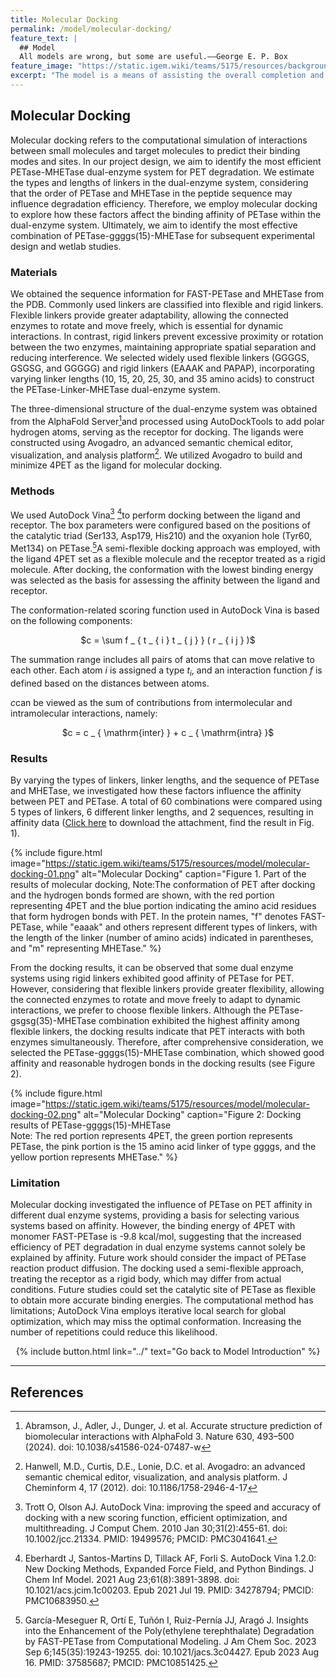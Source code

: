 ```yaml
---
title: Molecular Docking
permalink: /model/molecular-docking/
feature_text: |
  ## Model
  All models are wrong, but some are useful.——George E. P. Box
feature_image: "https://static.igem.wiki/teams/5175/resources/background/bg-model.jpg"
excerpt: "The model is a means of assisting the overall completion and implementation of a project through computational methods."
---
```


## Molecular Docking

Molecular docking refers to the computational simulation of interactions between small molecules and target molecules to predict their binding modes and sites. In our project design, we aim to identify the most efficient PETase-MHETase dual-enzyme system for PET degradation. We estimate the types and lengths of linkers in the dual-enzyme system, considering that the order of PETase and MHETase in the peptide sequence may influence degradation efficiency. Therefore, we employ molecular docking to explore how these factors affect the binding affinity of PETase within the dual-enzyme system. Ultimately, we aim to identify the most effective combination of PETase-ggggs(15)-MHETase for subsequent experimental design and wetlab studies.

### Materials

We obtained the sequence information for FAST-PETase and MHETase from the PDB. Commonly used linkers are classified into flexible and rigid linkers. Flexible linkers provide greater adaptability, allowing the connected enzymes to rotate and move freely, which is essential for dynamic interactions. In contrast, rigid linkers prevent excessive proximity or rotation between the two enzymes, maintaining appropriate spatial separation and reducing interference. We selected widely used flexible linkers (GGGGS, GSGSG, and GGGGG) and rigid linkers (EAAAK and PAPAP), incorporating varying linker lengths (10, 15, 20, 25, 30, and 35 amino acids) to construct the PETase-Linker-MHETase dual-enzyme system.

The three-dimensional structure of the dual-enzyme system was obtained from the AlphaFold Server[^1]and processed using AutoDockTools to add polar hydrogen atoms, serving as the receptor for docking. The ligands were constructed using Avogadro, an advanced semantic chemical editor, visualization, and analysis platform[^2]. We utilized Avogadro to build and minimize 4PET as the ligand for molecular docking.

### Methods

We used AutoDock Vina[^3] [^4]to perform docking between the ligand and receptor. The box parameters were configured based on the positions of the catalytic triad (Ser133, Asp179, His210) and the oxyanion hole (Tyr60, Met134) on PETase.[^5]A semi-flexible docking approach was employed, with the ligand 4PET set as a flexible molecule and the receptor treated as a rigid molecule. After docking, the conformation with the lowest binding energy was selected as the basis for assessing the affinity between the ligand and receptor.

The conformation-related scoring function used in AutoDock Vina is based on the following components:

<center>$c = \sum f _ { t _ { i } t _ { j } } ( r _ { i j } )$</center>

The summation range includes all pairs of atoms that can move relative to each other. Each atom $i$ is assigned a type $t_i$, and an interaction function $f$ is defined based on the distances between atoms.

$c$can be viewed as the sum of contributions from intermolecular and intramolecular interactions, namely:

<center>$c = c _ { \mathrm{inter} } + c _ { \mathrm{intra} }$</center>

### Results

By varying the types of linkers, linker lengths, and the sequence of PETase and MHETase, we investigated how these factors influence the affinity between PET and PETase. A total of 60 combinations were compared using 5 types of linkers, 6 different linker lengths, and 2 sequences, resulting in affinity data (<a href="https://static.igem.wiki/teams/5175/resources/model/molecular-docking-result.csv" target="_blank">Click here</a> to download the attachment, find the result in Fig. 1).

{% include figure.html 
  image="https://static.igem.wiki/teams/5175/resources/model/molecular-docking-01.png" 
  alt="Molecular Docking" 
  caption="Figure 1. Part of the results of molecular docking, Note:The conformation of PET after docking and the hydrogen bonds formed are shown, with the red portion representing 4PET and the blue portion indicating the amino acid residues that form hydrogen bonds with PET. In the protein names, \"f\" denotes FAST-PETase, while \"eaaak\" and others represent different types of linkers, with the length of the linker (number of amino acids) indicated in parentheses, and \"m\" representing MHETase." 
%}

From the docking results, it can be observed that some dual enzyme systems using rigid linkers exhibited good affinity of PETase for PET. However, considering that flexible linkers provide greater flexibility, allowing the connected enzymes to rotate and move freely to adapt to dynamic interactions, we prefer to choose flexible linkers. Although the PETase-gsgsg(35)-MHETase combination exhibited the highest affinity among flexible linkers, the docking results indicate that PET interacts with both enzymes simultaneously. Therefore, after comprehensive consideration, we selected the PETase-ggggs(15)-MHETase combination, which showed good affinity and reasonable hydrogen bonds in the docking results (see Figure 2).

{% include figure.html 
  image="https://static.igem.wiki/teams/5175/resources/model/molecular-docking-02.png" 
  alt="Molecular Docking" 
  caption="Figure 2: Docking results of PETase-ggggs(15)-MHETase<br>Note: The red portion represents 4PET, the green portion represents PETase, the pink portion is the 15 amino acid linker of type ggggs, and the yellow portion represents MHETase."
%}

### Limitation

Molecular docking investigated the influence of PETase on PET affinity in different dual enzyme systems, providing a basis for selecting various systems based on affinity. However, the binding energy of 4PET with monomer FAST-PETase is -9.8 kcal/mol, suggesting that the increased efficiency of PET degradation in dual enzyme systems cannot solely be explained by affinity. Future work should consider the impact of PETase reaction product diffusion.
The docking used a semi-flexible approach, treating the receptor as a rigid body, which may differ from actual conditions. Future studies could set the catalytic site of PETase as flexible to obtain more accurate binding energies. The computational method has limitations; AutoDock Vina employs iterative local search for global optimization, which may miss the optimal conformation. Increasing the number of repetitions could reduce this likelihood.




<center>{% include button.html link="../" text="Go back to Model Introduction" %}</center>

---

## References

[^1]: Abramson, J., Adler, J., Dunger, J. et al. Accurate structure prediction of biomolecular interactions with AlphaFold 3. Nature 630, 493–500 (2024). doi: 10.1038/s41586-024-07487-w
[^2]: Hanwell, M.D., Curtis, D.E., Lonie, D.C. et al. Avogadro: an advanced semantic chemical editor, visualization, and analysis platform. J Cheminform 4, 17 (2012). doi: 10.1186/1758-2946-4-17
[^3]: Trott O, Olson AJ. AutoDock Vina: improving the speed and accuracy of docking with a new scoring function, efficient optimization, and multithreading. J Comput Chem. 2010 Jan 30;31(2):455-61. doi: 10.1002/jcc.21334. PMID: 19499576; PMCID: PMC3041641.
[^4]: Eberhardt J, Santos-Martins D, Tillack AF, Forli S. AutoDock Vina 1.2.0: New Docking Methods, Expanded Force Field, and Python Bindings. J Chem Inf Model. 2021 Aug 23;61(8):3891-3898. doi: 10.1021/acs.jcim.1c00203. Epub 2021 Jul 19. PMID: 34278794; PMCID: PMC10683950.
[^5]: García-Meseguer R, Ortí E, Tuñón I, Ruiz-Pernía JJ, Aragó J. Insights into the Enhancement of the Poly(ethylene terephthalate) Degradation by FAST-PETase from Computational Modeling. J Am Chem Soc. 2023 Sep 6;145(35):19243-19255. doi: 10.1021/jacs.3c04427. Epub 2023 Aug 16. PMID: 37585687; PMCID: PMC10851425.
